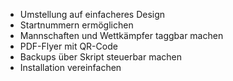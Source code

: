 * Umstellung auf einfacheres Design
* Startnummern ermöglichen
* Mannschaften und Wettkämpfer taggbar machen
* PDF-Flyer mit QR-Code
* Backups über Skript steuerbar machen
* Installation vereinfachen
